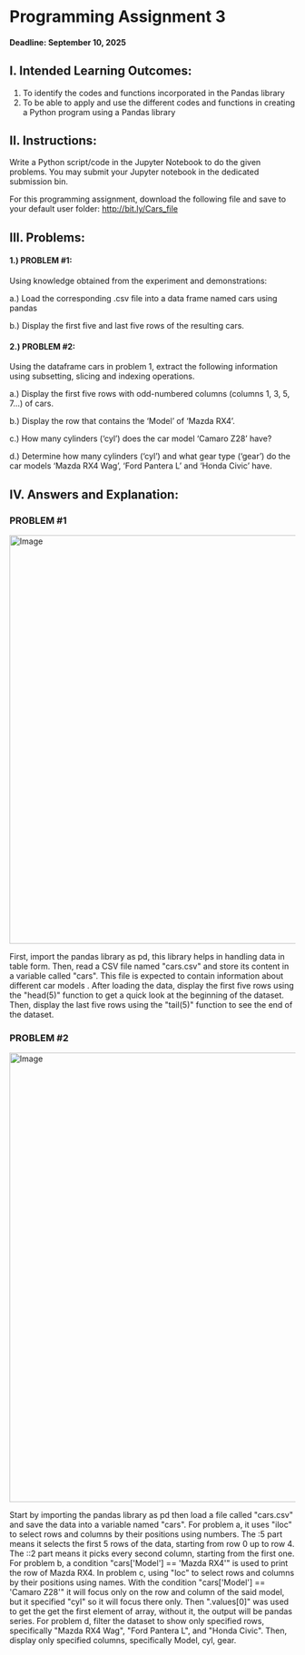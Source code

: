 # Programming Assignment 3
#### Deadline: September 10, 2025
## I. Intended Learning Outcomes:
  1. To identify the codes and functions incorporated in the Pandas library
  2. To be able to apply and use the different codes and functions in creating a Python program using a Pandas library
  
## II. Instructions:
  Write a Python script/code in the Jupyter Notebook to do the given problems. You may submit your Jupyter notebook in the dedicated submission bin.

  For this programming assignment, download the following file and save to your default user folder: http://bit.ly/Cars_file
## III. Problems:
  #### 1.) PROBLEM #1: 
  Using knowledge obtained from the experiment and demonstrations:
     
a.) Load the corresponding .csv file into a data frame named cars using pandas
      
b.) Display the first five and last five rows of the resulting cars.
  #### 2.) PROBLEM #2: 
  Using the dataframe cars in problem 1, extract the following information using subsetting, slicing and indexing operations.
    
a.) Display the first five rows with odd-numbered columns (columns 1, 3, 5, 7...) of cars.

b.) Display the row that contains the ‘Model’ of ‘Mazda RX4’.

c.) How many cylinders (‘cyl’) does the car model ‘Camaro Z28’ have?

d.) Determine how many cylinders (‘cyl’) and what gear type (‘gear’) do the car models ‘Mazda RX4 Wag’, ‘Ford Pantera L’ and ‘Honda Civic’ have.
## IV. Answers and Explanation:
### PROBLEM #1
<img width="685" height="720" alt="Image" src="https://github.com/user-attachments/assets/a04a550f-de31-4ef3-ae13-ffa53130c073" />

First, import the pandas library as pd, this library helps in handling data in table form. Then, read a CSV file named "cars.csv" and store its content in a variable called "cars". This file is expected to contain information about different car models . After loading the data, display the first five rows using the "head(5)" function to get a quick look at the beginning of the dataset. Then, display the last five rows using the "tail(5)" function to see the end of the dataset.
### PROBLEM #2
<img width="874" height="792" alt="Image" src="https://github.com/user-attachments/assets/9e401eb6-3612-4169-b2d2-cb394d54aa46" />

Start by importing the pandas library as pd then load a file called "cars.csv" and save the data into a variable named "cars". For problem a, it uses "iloc" to select rows and columns by their positions using numbers. The :5 part means it selects the first 5 rows of the data, starting from row 0 up to row 4. The ::2 part means it picks every second column, starting from the first one. For problem b, a condition "cars['Model'] == 'Mazda RX4'" is used to print the row of Mazda RX4. In problem c, using "loc" to select rows and columns by their positions using names. With the condition "cars['Model'] == 'Camaro Z28'" it will focus only on the row and column of the said model, but it specified "cyl" so it will focus there only. Then ".values[0]" was used to get the get the first element of array, without it, the output will be pandas series. For problem d, filter the dataset to show only specified rows, specifically "Mazda RX4 Wag", "Ford Pantera L", and "Honda Civic". Then, display only specified columns, specifically Model, cyl, gear.
